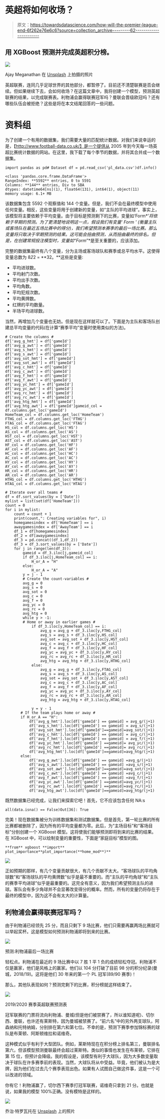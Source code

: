 # 英超将如何收场？

> 原文：<https://towardsdatascience.com/how-will-the-premier-league-end-6f262e76e6c6?source=collection_archive---------62----------------------->

## 用 XGBoost 预测并完成英超积分榜。

![](img/d0b6cd21b2479102a03d3fd1170c1534.png)

Ajay Meganathan 在 [Unsplash](https://unsplash.com?utm_source=medium&utm_medium=referral) 上拍摄的照片

英超联赛，连同几乎足球世界的其他部分，都暂停了。目前还不清楚联赛是否会继续。但如果继续下去，会如何收场？在这篇文章中，我将创建一个模型，预测英超联赛的结果，以完成联赛表。利物浦会赢得联赛冠军吗？曼联会晋级欧冠吗？还有哪些队伍会被拒绝？这些是将在本文结尾回答的一些问题。

# 资料组

为了创建一个有用的数据集，我们需要大量的匹配统计数据。对我们来说幸运的是，【http://www.football-data.co.uk/】是一个提供从 2005 年到今天每一场英超比赛统计数据的网站。在这里，我下载了每个季节的数据，并将其合并成一个数据集。

```
import pandas as pd# Dataset df = pd.read_csv('pl_data.csv')df.info()

<class 'pandas.core.frame.DataFrame'>
RangeIndex: **5592** entries, 0 to 5591
Columns: **144** entries, Div to SBA
dtypes: datetime64[ns](1), float64(131), int64(1), object(11)
memory usage: 6.1+ MB
```

该数据集包含 5592 个观察值和 144 个变量。但是，我们不会在最终模型中使用任何变量。相反，这些变量将用于创建新的变量，如“主队的平均进球”。事实上，该模型将主要依赖于平均变量。由于目标是预测剩下的比赛，变量如‘Form*’*将依赖于早期的预测。为了更清楚地说明这一点，假设我们有变量' Form *'* (衡量主队或客场队在最近五场比赛中的得分)，我们希望预测本赛季的最后一场比赛。那么变量将只取决于早期预测的结果。这可能会扭曲预测，从而扭曲最终的排名。但是，在创建常规投注模型时，变量如“Form*”*是至关重要的，应该添加。

完整的数据集最终有八个变量，分为主场或客场球队和赛季或总平均水平。这使得变量总数为 8*2*2 = **32。**这些是变量:

*   平均进球数。
*   平均射门次数。
*   平均出手次数。
*   平均角数。
*   平均犯规次数。
*   平均黄牌数。
*   红牌的平均数量。
*   半场平均进球数。

当然，再增加几个变量也无妨。但是现在这样就可以了。下面是为主队和客场队创建总平均变量的代码(在计算“赛季平均”变量时使用类似的方法)。

```
# Create the columns # 
df['avg_g_hmt'] = df['gameId']
df['avg_g_awt'] = df['gameId']
df['avg_s_hmt'] = df['gameId']
df['avg_s_awt'] = df['gameId']
df['avg_sot_hmt'] = df['gameId']
df['avg_sot_awt'] = df['gameId']
df['avg_c_hmt'] = df['gameId']
df['avg_c_awt'] = df['gameId']
df['avg_f_hmt'] = df['gameId']
df['avg_f_awt'] = df['gameId']
df['avg_yc_hmt'] = df['gameId']
df['avg_yc_awt'] = df['gameId']
df['avg_rc_hmt'] = df['gameId']
df['avg_rc_awt'] = df['gameId']
df['avg_htg_hmt'] = df['gameId']
df['avg_htg_awt'] = df['gameId']gameid_col = df.columns.get_loc('gameId')
HomeTeam_col = df.columns.get_loc('HomeTeam')
FTHG_col = df.columns.get_loc('FTHG')
FTAG_col = df.columns.get_loc('FTAG')
HS_col = df.columns.get_loc('HS')
AS_col = df.columns.get_loc('AS')
HST_col = df.columns.get_loc('HST')
AST_col = df.columns.get_loc('AST')
HF_col = df.columns.get_loc('HF')
AF_col = df.columns.get_loc('AF')
HC_col = df.columns.get_loc('HC')
AC_col = df.columns.get_loc('AC')
HY_col = df.columns.get_loc('HY')
AY_col = df.columns.get_loc('AY')
HR_col = df.columns.get_loc('HR')
AR_col = df.columns.get_loc('AR')
HTHG_col = df.columns.get_loc('HTHG')
HTAG_col = df.columns.get_loc('HTAG')

# Iterate over all teams # 
df = df.sort_values(by = ['Date'])
mylist = list(set(df['HomeTeam']))
count = 0
for i in mylist:
    count = count + 1 
    print(count,": Creating variables for", i)
    homegamesindex = df['HomeTeam'] == i
    awaygamesindex = df['AwayTeam'] == i
    df_1 = df[homegamesindex]
    df_2 = df[awaygamesindex]
    df_3 = pd.concat((df_1,df_2))
    df_3 = df_3.sort_values(by = ['Date'])
    for j in range(len(df_3)):
        gameid = df_3.iloc[j,gameid_col]
        if df_3.iloc[j,HomeTeam_col] == i:
            H_or_A = "H"
        else:
            H_or_A = "A"
        y = j - 1
        # Create the count-variables # 
        avg_g = 0 
        avg_s = 0
        avg_sot = 0
        avg_c = 0
        avg_f = 0
        avg_yc = 0
        avg_rc = 0
        avg_htg = 0
        while y > -1:
        # Home or away in earlier games # 
            if df_3.iloc[y,HomeTeam_col] == i:
                avg_g = avg_g + df_3.iloc[y,FTHG_col]
                avg_s = avg_s + df_3.iloc[y,HS_col]
                avg_sot = avg_sot + df_3.iloc[y,HST_col]
                avg_c = avg_c + df_3.iloc[y,HC_col]
                avg_f = avg_f + df_3.iloc[y,HF_col]
                avg_yc = avg_yc + df_3.iloc[y,HY_col]
                avg_rc = avg_rc + df_3.iloc[y,HR_col]
                avg_htg = avg_htg + df_3.iloc[y,HTHG_col]
            else:
                avg_g = avg_g + df_3.iloc[y,FTAG_col]
                avg_s = avg_s + df_3.iloc[y,AS_col]
                avg_sot = avg_sot + df_3.iloc[y,AST_col]
                avg_c = avg_c + df_3.iloc[y,AC_col]
                avg_f = avg_f + df_3.iloc[y,AF_col]
                avg_yc = avg_yc + df_3.iloc[y,AY_col]
                avg_rc = avg_rc + df_3.iloc[y,AR_col]
                avg_htg = avg_htg + df_3.iloc[y,HTAG_col]

            y = y - 1
       # If the team plays home or away #
       if H_or_A == "H": 
           df['avg_g_hmt'].loc[df['gameId'] == gameid] = avg_g/(j+1)
           df['avg_s_hmt'].loc[df['gameId'] == gameid] = avg_s/(j+1)
           df['avg_sot_hmt'].loc[df['gameId']==gameid]=avg_sot/(j+1)
           df['avg_c_hmt'].loc[df['gameId'] == gameid] = avg_c/(j+1)
           df['avg_f_hmt'].loc[df['gameId'] == gameid] = avg_f/(j+1)
           df['avg_yc_hmt'].loc[df['gameId'] ==gameid]= avg_yc/(j+1)
           df['avg_rc_hmt'].loc[df['gameId'] ==gameid]= avg_rc/(j+1)
           df['avg_htg_hmt'].loc[df['gameId']==gameid]=avg_htg/(j+1)
       else:
           df['avg_g_awt'].loc[df['gameId'] == gameid] =avg_g/(j+1)
           df['avg_s_awt'].loc[df['gameId'] == gameid] =avg_s/(j+1)
           df['avg_sot_awt'].loc[df['gameId']==gameid]=avg_sot/(j+1)
           df['avg_c_awt'].loc[df['gameId'] == gameid] =avg_c/(j+1)
           df['avg_f_awt'].loc[df['gameId'] == gameid] =avg_f/(j+1)
           df['avg_yc_awt'].loc[df['gameId'] ==gameid]=avg_yc/(j+1)
           df['avg_rc_awt'].loc[df['gameId'] ==gameid]=avg_rc/(j+1)
           df['avg_htg_awt'].loc[df['gameId']==gameid]=avg_htg/(j+1)
```

既然数据集已经完成，让我们来探索它吧！首先，它不应该包含任何 NA:s

```
all(data.isna() == False)Out[36]: True
```

完美！现在数据集被分为训练数据集和测试数据集。但是首先，第一轮比赛的所有比赛都被删除了，因为所有的平均变量都为零。此后，为“主场目标”和“客场目标”分别创建一个 XGBoost 模型。这将使我们能够预测即将到来的比赛的结果。在 XGBoost 中，可以绘制变量的重要性，下面是“家庭目标”模型的图。

```
**from** xgboost **import** plot_importance**plot_importance(**home_mod**)**
```

![](img/db31a451038b14650d00bcbfae9b1615.png)

正如预期的那样，有几个变量贡献很大，有几个贡献不太大。“客场球队的平均角球数”和“客场球队的平均黄牌数”似乎是最不重要的。而“主队的平均角球”和“主队的赛季平均进球”似乎是最重要的。这完全有意义，因为我们希望预测主队的进球。客队会有多少角球并不会显著改变得分的概率。然而，所有的变量仍将存在于最终的模型中，因为这不会有太大的计算量。

## 利物浦会赢得联赛冠军吗？

由于利物浦已经领先 25 分，而且只剩下 9 场比赛，他们只需要再赢两场比赛就可以举起奖杯。这是模型如何预测利物浦即将到来的比赛。

![](img/a1d937a9c04bd8cf61eb9f3ad3c80152.png)

预测:利物浦最后一场比赛

轻松点。利物浦在最近的 9 场比赛中以 7 胜 1 平 1 负的成绩轻松夺冠。利物浦不仅是赢家，他们是风格上的赢家。他们以 104 分打破了目前 98 分的积分纪录(曼城，2018/19)。这将是他们 30 年来的第一个 PL 冠军(89/90 赛季)！

那么，其他队表现如何？预测完剩下的比赛，积分榜就这样结束了。

![](img/fc695d094fbd40090489347e8ecd6c92.png)

2019/2020 赛季英超联赛预测表

冠军联赛的门票将流向利物浦、曼城(但是他们被禁赛了，所以谁知道呢)、切尔西、曼联，也许还有莱斯特，因为曼城被禁赛了。“前六名”中的另外两支球队，阿森纳和托特纳姆，分别排在第六和第七位。不幸的是，预测下赛季参加锦标赛的球队是布莱顿、阿斯顿维拉和诺维奇。

这种模式似乎有利于大型团队。例如，莱斯特现在在积分榜上排名第三，曼联排名第六，但该模型预测曼联最终会超过莱斯特。类似的事情也发生在布莱顿，它排在第 15 位，但预计会降级。我的假设是，该模型有利于大球队，因为大多数变量取决于球队在许多赛季前的表现。当然，大球队将从中受益。毕竟，他们被认为是大牌，因为他们在过去几个赛季表现出色。如果有人试图自己做这件事，这是一个可以改进的领域。

你有它！利物浦赢了，切尔西下赛季打冠军联赛，诺维奇只拿到 21 分。也就是说，如果我的模型 100%正确。没有模特是这样的。

![](img/e562e32970ee8df355e59b6d38b12f73.png)

乔治·特罗瓦托在 [Unsplash](https://unsplash.com?utm_source=medium&utm_medium=referral) 上的照片